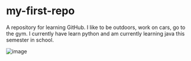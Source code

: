 # my-first-repo
A repository for learning GitHub.
I like to be outdoors, work on cars, go to the gym.
I currently have learn python and am currently learning java this semester in school.

![image](https://github.com/FredyCrC/my-first-repo/assets/164213267/805b1c03-b52a-4061-8437-6a8f77f5f3ac)
